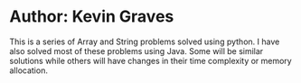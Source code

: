 # Author: Kevin Graves

This is a series of Array and String problems solved using python.  I have also solved most of these problems using Java.  Some
will be similar solutions while others will have changes in their time complexity or memory allocation.
